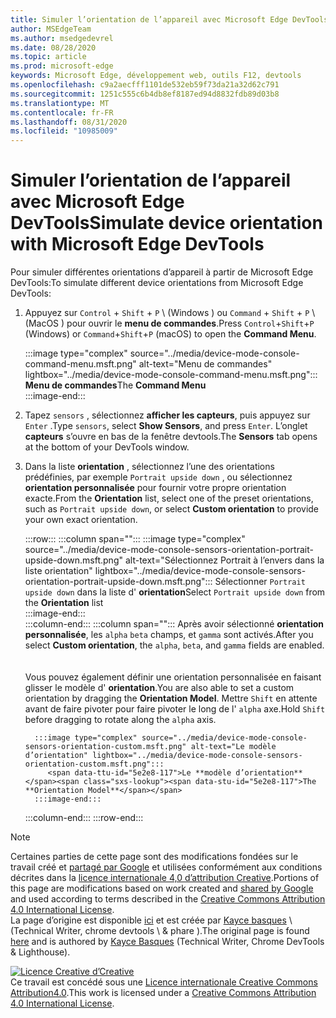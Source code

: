 ```yaml
---
title: Simuler l’orientation de l’appareil avec Microsoft Edge DevTools
author: MSEdgeTeam
ms.author: msedgedevrel
ms.date: 08/28/2020
ms.topic: article
ms.prod: microsoft-edge
keywords: Microsoft Edge, développement web, outils F12, devtools
ms.openlocfilehash: c9a2aecfff1101de532eb59f73da21a32d62c791
ms.sourcegitcommit: 1251c555c6b4db8ef8187ed94d8832fdb89d03b8
ms.translationtype: MT
ms.contentlocale: fr-FR
ms.lasthandoff: 08/31/2020
ms.locfileid: "10985009"
---
```

<!-- Copyright Kayce Basques 

   Licensed under the Apache License, Version 2.0 (the "License");
   you may not use this file except in compliance with the License.
   You may obtain a copy of the License at

       https://www.apache.org/licenses/LICENSE-2.0

   Unless required by applicable law or agreed to in writing, software
   distributed under the License is distributed on an "AS IS" BASIS,
   WITHOUT WARRANTIES OR CONDITIONS OF ANY KIND, either express or implied.
   See the License for the specific language governing permissions and
   limitations under the License.  -->





# <span data-ttu-id="5e2e8-103">Simuler l’orientation de l’appareil avec Microsoft Edge DevTools</span><span class="sxs-lookup"><span data-stu-id="5e2e8-103">Simulate device orientation with Microsoft Edge DevTools</span></span>   



<span data-ttu-id="5e2e8-104">Pour simuler différentes orientations d’appareil à partir de Microsoft Edge DevTools:</span><span class="sxs-lookup"><span data-stu-id="5e2e8-104">To simulate different device orientations from Microsoft Edge DevTools:</span></span>  

<!--todo: update device orientation section when available -->  

1.  <span data-ttu-id="5e2e8-105">Appuyez sur `Control` + `Shift` + `P` \ (Windows \) ou `Command` + `Shift` + `P` \ (MacOS \) pour ouvrir le **menu de commandes**.</span><span class="sxs-lookup"><span data-stu-id="5e2e8-105">Press `Control`+`Shift`+`P` \(Windows\) or `Command`+`Shift`+`P` \(macOS\) to open the **Command Menu**.</span></span>  
    
    :::image type="complex" source="../media/device-mode-console-command-menu.msft.png" alt-text="Menu de commandes" lightbox="../media/device-mode-console-command-menu.msft.png":::
       <span data-ttu-id="5e2e8-107">**Menu de commandes**</span><span class="sxs-lookup"><span data-stu-id="5e2e8-107">The **Command Menu**</span></span>  
    :::image-end:::  
    
1.  <span data-ttu-id="5e2e8-108">Tapez `sensors` , sélectionnez **afficher les capteurs**, puis appuyez sur `Enter` .</span><span class="sxs-lookup"><span data-stu-id="5e2e8-108">Type `sensors`, select **Show Sensors**, and press `Enter`.</span></span>  <span data-ttu-id="5e2e8-109">L’onglet **capteurs** s’ouvre en bas de la fenêtre devtools.</span><span class="sxs-lookup"><span data-stu-id="5e2e8-109">The **Sensors** tab opens at the bottom of your DevTools window.</span></span>  
1.  <span data-ttu-id="5e2e8-110">Dans la liste **orientation** , sélectionnez l’une des orientations prédéfinies, par exemple `Portrait upside down` , ou sélectionnez **orientation personnalisée** pour fournir votre propre orientation exacte.</span><span class="sxs-lookup"><span data-stu-id="5e2e8-110">From the **Orientation** list, select one of the preset orientations, such as `Portrait upside down`, or select **Custom orientation** to provide your own exact orientation.</span></span>  
    
    :::row:::
       :::column span="":::
          :::image type="complex" source="../media/device-mode-console-sensors-orientation-portrait-upside-down.msft.png" alt-text="Sélectionnez Portrait à l’envers dans la liste orientation" lightbox="../media/device-mode-console-sensors-orientation-portrait-upside-down.msft.png":::
             <span data-ttu-id="5e2e8-112">Sélectionner `Portrait upside down` dans la liste d' **orientation**</span><span class="sxs-lookup"><span data-stu-id="5e2e8-112">Select `Portrait upside down` from the **Orientation** list</span></span>  
          :::image-end:::  
       :::column-end:::
       :::column span="":::
          <span data-ttu-id="5e2e8-113">Après avoir sélectionné **orientation personnalisée**, les `alpha` `beta` champs, et `gamma` sont activés.</span><span class="sxs-lookup"><span data-stu-id="5e2e8-113">After you select **Custom orientation**, the `alpha`, `beta`, and `gamma` fields are enabled.</span></span>  
          <!--See [Alpha][alpha], [Beta][beta], and [Gamma][gamma] to understand how these axes work.  -->  
          <!--todo: update links to alpha, beta, and gamma section when available -->  
          <span data-ttu-id="5e2e8-114">Vous pouvez également définir une orientation personnalisée en faisant glisser le modèle d' **orientation**.</span><span class="sxs-lookup"><span data-stu-id="5e2e8-114">You are also able to set a custom orientation by dragging the **Orientation Model**.</span></span>  <span data-ttu-id="5e2e8-115">Mettre `Shift` en attente avant de faire pivoter pour faire pivoter le long de l' `alpha` axe.</span><span class="sxs-lookup"><span data-stu-id="5e2e8-115">Hold `Shift` before dragging to rotate along the `alpha` axis.</span></span>  
          
          :::image type="complex" source="../media/device-mode-console-sensors-orientation-custom.msft.png" alt-text="Le modèle d’orientation" lightbox="../media/device-mode-console-sensors-orientation-custom.msft.png":::
             <span data-ttu-id="5e2e8-117">Le **modèle d’orientation**</span><span class="sxs-lookup"><span data-stu-id="5e2e8-117">The **Orientation Model**</span></span>  
          :::image-end:::  
       :::column-end:::
    :::row-end:::
    
<!--  
## Feedback 


-->  

<!-- links -->  

<!--[WebFundamentasNativeHardwareDeviceOrientationIndex]: /web/fundamentals/native-hardware/device-orientation/index "Device Orientation \& Motion"  -->  
<!--[WebFundamentasNativeHardwareDeviceOrientationIndexAlpha]: /web/fundamentals/native-hardware/device-orientation/index#alpha "Alpha - Device Orientation \& Motion"  -->  
<!--[WebFundamentasNativeHardwareDeviceOrientationIndexBeta]: /web/fundamentals/native-hardware/device-orientation/index#beta "Beta - Device Orientation \& Motion"  -->  
<!--[WebFundamentasNativeHardwareDeviceOrientationIndexGamma]: /web/fundamentals/native-hardware/device-orientation/index#gamma "Gamma - Device Orientation \& Motion"  -->  

> [!NOTE]
> <span data-ttu-id="5e2e8-118">Certaines parties de cette page sont des modifications fondées sur le travail créé et [partagé par Google][GoogleSitePolicies] et utilisées conformément aux conditions décrites dans la [licence internationale 4,0 d’attribution Creative][CCA4IL].</span><span class="sxs-lookup"><span data-stu-id="5e2e8-118">Portions of this page are modifications based on work created and [shared by Google][GoogleSitePolicies] and used according to terms described in the [Creative Commons Attribution 4.0 International License][CCA4IL].</span></span>  
> <span data-ttu-id="5e2e8-119">La page d’origine est disponible [ici](https://developers.google.com/web/tools/chrome-devtools/device-mode/orientation) et est créée par [Kayce basques][KayceBasques] \ (Technical Writer, chrome devtools \ & phare \).</span><span class="sxs-lookup"><span data-stu-id="5e2e8-119">The original page is found [here](https://developers.google.com/web/tools/chrome-devtools/device-mode/orientation) and is authored by [Kayce Basques][KayceBasques] \(Technical Writer, Chrome DevTools \& Lighthouse\).</span></span>  

[![Licence Creative d’Creative][CCby4Image]][CCA4IL]  
<span data-ttu-id="5e2e8-121">Ce travail est concédé sous une [Licence internationale Creative Commons Attribution4.0][CCA4IL].</span><span class="sxs-lookup"><span data-stu-id="5e2e8-121">This work is licensed under a [Creative Commons Attribution 4.0 International License][CCA4IL].</span></span>  

[CCA4IL]: https://creativecommons.org/licenses/by/4.0  
[CCby4Image]: https://i.creativecommons.org/l/by/4.0/88x31.png  
[GoogleSitePolicies]: https://developers.google.com/terms/site-policies  
[KayceBasques]: https://developers.google.com/web/resources/contributors/kaycebasques  
